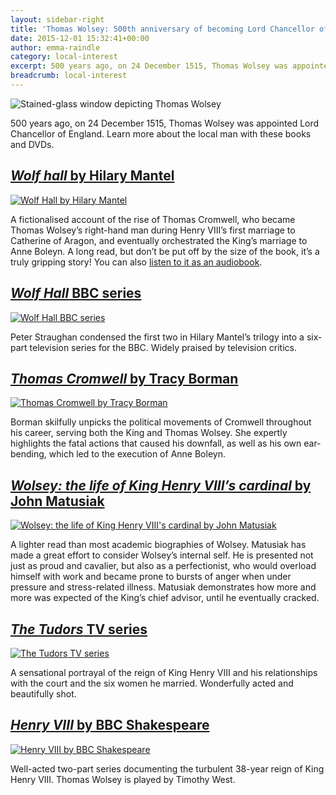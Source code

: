 ```yaml
---
layout: sidebar-right
title: 'Thomas Wolsey: 500th anniversary of becoming Lord Chancellor of England'
date: 2015-12-01 15:32:41+00:00
author: emma-raindle
category: local-interest
excerpt: 500 years ago, on 24 December 1515, Thomas Wolsey was appointed Lord Chancellor of England. Learn more about the local man with these books and DVDs.
breadcrumb: local-interest
---
```

![Stained-glass window depicting Thomas Wolsey](/images/featured/featured-thomas-wolsey-northgate-room.jpg)

500 years ago, on 24 December 1515, Thomas Wolsey was appointed Lord Chancellor of England. Learn more about the local man with these books and DVDs.

## [<cite>Wolf hall</cite> by Hilary Mantel](https://suffolk.spydus.co.uk/cgi-bin/spydus.exe/ENQ/OPAC/BIBENQ/9288451?QRY=CTIBIB%3C%20IRN(210726)&QRYTEXT=Wolf%20Hall)

[![Wolf Hall by Hilary Mantel](/images/article/wolf-hall.jpg)](https://suffolk.spydus.co.uk/cgi-bin/spydus.exe/ENQ/OPAC/BIBENQ/9288451?QRY=CTIBIB%3C%20IRN(210726)&QRYTEXT=Wolf%20Hall&quot;)

A fictionalised account of the rise of Thomas Cromwell, who became Thomas Wolsey&#8217;s right-hand man during Henry VIII&#8217;s first marriage to Catherine of Aragon, and eventually orchestrated the King&#8217;s marriage to Anne Boleyn. A long read, but don&#8217;t be put off by the size of the book, it&#8217;s a truly gripping story! You can also [listen to it as an audiobook](https://suffolk.spydus.co.uk/cgi-bin/spydus.exe/ENQ/OPAC/BIBENQ/9287515?QRY=CTIBIB%3C%20IRN(1967961)&QRYTEXT=Wolf%20Hall%20%5Bsound%20recording%5D).

## [<cite>Wolf Hall</cite> BBC series](https://suffolk.spydus.co.uk/cgi-bin/spydus.exe/ENQ/OPAC/BIBENQ/9265514?QRY=CTIBIB%3C%20IRN(48511268)&QRYTEXT=Wolf%20Hall%20%5Bvideorecording%5D)

[![Wolf Hall BBC series](/images/article/wolf-hall-dvd.jpg)](https://suffolk.spydus.co.uk/cgi-bin/spydus.exe/ENQ/OPAC/BIBENQ/9265514?QRY=CTIBIB%3C%20IRN(48511268)&QRYTEXT=Wolf%20Hall%20%5Bvideorecording%5D)

Peter Straughan condensed the first two in Hilary Mantel&#8217;s trilogy into a six-part television series for the BBC. Widely praised by television critics.

## [<cite>Thomas Cromwell</cite> by Tracy Borman](https://suffolk.spydus.co.uk/cgi-bin/spydus.exe/ENQ/OPAC/BIBENQ/9299914?QRY=CTIBIB%3C%20IRN(5552556)&QRYTEXT=Thomas%20Cromwell)

[![Thomas Cromwell by Tracy Borman](/images/article/thomas-cromwell.jpg)](https://suffolk.spydus.co.uk/cgi-bin/spydus.exe/ENQ/OPAC/BIBENQ/9299914?QRY=CTIBIB%3C%20IRN(5552556)&QRYTEXT=Thomas%20Cromwell)

Borman skilfully unpicks the political movements of Cromwell throughout his career, serving both the King and Thomas Wolsey. She expertly highlights the fatal actions that caused his downfall, as well as his own ear-bending, which led to the execution of Anne Boleyn.

## [<cite>Wolsey: the life of King Henry VIII&#8217;s cardinal</cite> by John Matusiak](https://suffolk.spydus.co.uk/cgi-bin/spydus.exe/ENQ/OPAC/BIBENQ/9298889?QRY=CTIBIB%3C%20IRN(40361998)&QRYTEXT=Wolsey%20%3A%20the%20life%20of%20King%20Henry%20VIII%27s%20cardinal)

[![Wolsey: the life of King Henry VIII's cardinal by John Matusiak](/images/article/wolsey-matusiak.jpg)](https://suffolk.spydus.co.uk/cgi-bin/spydus.exe/ENQ/OPAC/BIBENQ/9298889?QRY=CTIBIB%3C%20IRN(40361998)&QRYTEXT=Wolsey%20%3A%20the%20life%20of%20King%20Henry%20VIII%27s%20cardinal)

A lighter read than most academic biographies of Wolsey. Matusiak has made a great effort to consider Wolsey&#8217;s internal self. He is presented not just as proud and cavalier, but also as a perfectionist, who would overload himself with work and became prone to bursts of anger when under pressure and stress-related illness. Matusiak demonstrates how more and more was expected of the King&#8217;s chief advisor, until he eventually cracked.

## [<cite>The Tudors</cite> TV series](https://suffolk.spydus.co.uk/cgi-bin/spydus.exe/ENQ/OPAC/BIBENQ/12515169?TIH_TYPE=B&TIH_NS=1&TIH=TUDORS%20SEASON%201%20--%20VIDEORECORDING)

[![The Tudors TV series](/images/article/the-tudors-dvd.jpg)](https://suffolk.spydus.co.uk/cgi-bin/spydus.exe/ENQ/OPAC/BIBENQ/12515169?TIH_TYPE=B&TIH_NS=1&TIH=TUDORS%20SEASON%201%20--%20VIDEORECORDING)

A sensational portrayal of the reign of King Henry VIII and his relationships with the court and the six women he married. Wonderfully acted and beautifully shot.

## [<cite>Henry VIII</cite> by BBC Shakespeare](https://suffolk.spydus.co.uk/cgi-bin/spydus.exe/ENQ/OPAC/BIBENQ/12524007?QRY=CTIBIB%3C%20IRN(185768)&QRYTEXT=Henry%20VIII)

[![Henry VIII by BBC Shakespeare](/images/article/henry-viii-bbc.jpg)](https://suffolk.spydus.co.uk/cgi-bin/spydus.exe/ENQ/OPAC/BIBENQ/12524007?QRY=CTIBIB%3C%20IRN(185768)&QRYTEXT=Henry%20VIII)

Well-acted two-part series documenting the turbulent 38-year reign of King Henry VIII. Thomas Wolsey is played by Timothy West.
